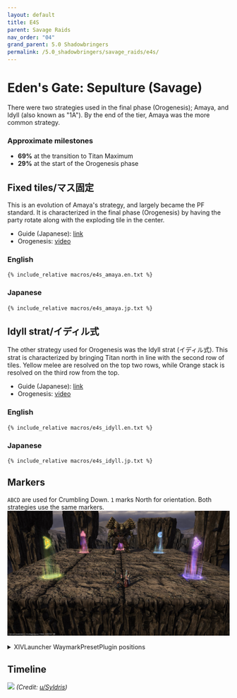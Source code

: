 ```yaml
---
layout: default
title: E4S
parent: Savage Raids
nav_order: "04"
grand_parent: 5.0 Shadowbringers
permalink: /5.0_shadowbringers/savage_raids/e4s/
---
```


# Eden's Gate: Sepulture (Savage)

There were two strategies used in the final phase (Orogenesis); Amaya, and Idyll (also known as "1A"). By the end of the tier, Amaya was the more common strategy.

### Approximate milestones

- **69%** at the transition to Titan Maximum
- **29%** at the start of the Orogenesis phase

## Fixed tiles/マス固定

This is an evolution of Amaya's strategy, and largely became the PF standard. It is characterized in the final phase (Orogenesis) by having the party rotate along with the exploding tile in the center.

- Guide (Japanese): [link](https://jp.finalfantasyxiv.com/lodestone/character/9416493/blog/4188969/)
- Orogenesis: [video](https://youtu.be/wyCey_t9MiI)

### English
```
{% include_relative macros/e4s_amaya.en.txt %}
```

### Japanese
```
{% include_relative macros/e4s_amaya.jp.txt %}
```

## Idyll strat/イディル式

The other strategy used for Orogenesis was the Idyll strat (イディル式). This strat is characterized by bringing Titan north in line with the second row of tiles. Yellow melee are resolved on the top two rows, while Orange stack is resolved on the third row from the top.

- Guide (Japanese): [link](https://kanatan.info/archives/18869710.html)
- Orogenesis: [video](https://youtu.be/HRN7Fw9xbrA)

### English
```
{% include_relative macros/e4s_idyll.en.txt %}
```

### Japanese
```
{% include_relative macros/e4s_idyll.jp.txt %}
```

## Markers

`ABCD` are used for Crumbling Down. `1` marks North for orientation. Both strategies use the same markers.
![](images/markers.jpg)
<details markdown=block>
<summary>XIVLauncher WaymarkPresetPlugin positions</summary>

```json
{
  "Name":"E4S",
  "MapID":690,
  "A":{"X":88.5,"Y":0.0,"Z":88.5,"ID":0,"Active":true},
  "B":{"X":88.5,"Y":0.0,"Z":111.5,"ID":1,"Active":true},
  "C":{"X":111.5,"Y":0.0,"Z":88.5,"ID":2,"Active":true},
  "D":{"X":111.5,"Y":0.0,"Z":111.5,"ID":3,"Active":true},
  "One":{"X":100.0,"Y":0.0,"Z":82.0,"ID":4,"Active":true},
  "Two":{"X":0.0,"Y":0.0,"Z":0.0,"ID":5,"Active":false},
  "Three":{"X":0.0,"Y":0.0,"Z":0.0,"ID":6,"Active":false},
  "Four":{"X":0.0,"Y":0.0,"Z":0.0,"ID":7,"Active":false}
}
```

</details>

## Timeline

![](https://i.redd.it/muhkp07u3bh31.png)
*(Credit: [u/Syldris](https://www.reddit.com/r/ffxiv/comments/cokaco/e4s_rotation_and_timeline_reformed/))*
